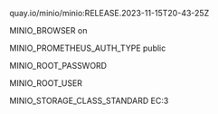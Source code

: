 
quay.io/minio/minio:RELEASE.2023-11-15T20-43-25Z


MINIO_BROWSER  on

MINIO_PROMETHEUS_AUTH_TYPE    public

MINIO_ROOT_PASSWORD  

MINIO_ROOT_USER

MINIO_STORAGE_CLASS_STANDARD   EC:3
